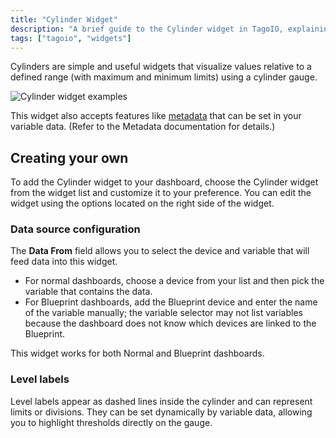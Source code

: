 ```yaml
---
title: "Cylinder Widget"
description: "A brief guide to the Cylinder widget in TagoIO, explaining what it visualizes, an example image, metadata support, and how to add and customize the widget on your dashboard."
tags: ["tagoio", "widgets"]
---
```

Cylinders are simple and useful widgets that visualize values relative to a defined range (with maximum and minimum limits) using a cylinder gauge.

![Cylinder widget examples](/docs_imagem/tagoio/cylinder-widget-2.gif)

This widget also accepts features like [metadata](/docs/tagoio/devices/payload-parser/metadata) that can be set in your variable data. (Refer to the Metadata documentation for details.)

## Creating your own

To add the Cylinder widget to your dashboard, choose the Cylinder widget from the widget list and customize it to your preference. You can edit the widget using the options located on the right side of the widget.

### Data source configuration

The **Data From** field allows you to select the device and variable that will feed data into this widget.  
* For normal dashboards, choose a device from your list and then pick the variable that contains the data.  
* For Blueprint dashboards, add the Blueprint device and enter the name of the variable manually; the variable selector may not list variables because the dashboard does not know which devices are linked to the Blueprint.

This widget works for both Normal and Blueprint dashboards.

### Level labels

Level labels appear as dashed lines inside the cylinder and can represent limits or divisions. They can be set dynamically by variable data, allowing you to highlight thresholds directly on the gauge.